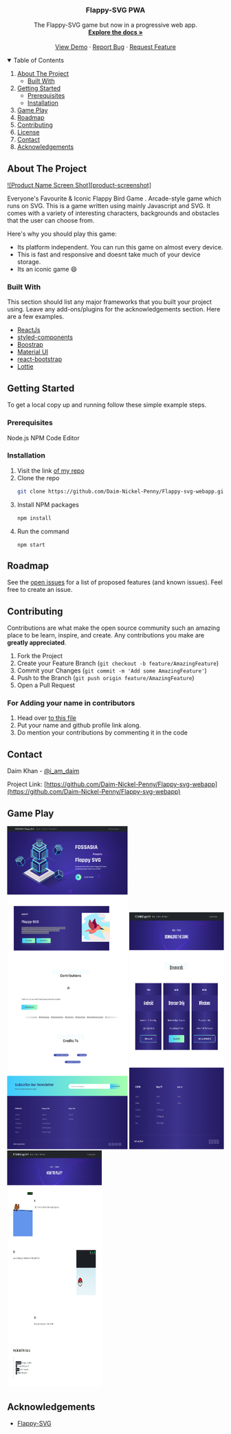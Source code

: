 



<!-- PROJECT LOGO -->
<br />
<p align="center">
  <a href="https://github.com/othneildrew/Best-README-Template">
<!--     <img src="images/logo.png" alt="Logo" width="80" height="80"> -->
  </a>

  <h3 align="center">Flappy-SVG PWA</h3>

  <p align="center">
  The Flappy-SVG game but now in a progressive web app.
    <br />
    <a href="hhttps://github.com/Daim-Nickel-Penny/Flappy-svg-webapp/blob/main/README.md"><strong>Explore the docs »</strong></a>
    <br />
    <br />
    <a href="">View Demo</a>
    ·
    <a href="https://github.com/Daim-Nickel-Penny/Flappy-svg-webapp/issues">Report Bug</a>
    ·
    <a href="https://github.com/Daim-Nickel-Penny/Flappy-svg-webapp/issues">Request Feature</a>
  </p>
</p>



<!-- TABLE OF CONTENTS -->
<details open="open">
  <summary>Table of Contents</summary>
  <ol>
    <li>
      <a href="#about-the-project">About The Project</a>
      <ul>
        <li><a href="#built-with">Built With</a></li>
      </ul>
    </li>
    <li>
      <a href="#getting-started">Getting Started</a>
      <ul>
        <li><a href="#prerequisites">Prerequisites</a></li>
        <li><a href="#installation">Installation</a></li>
      </ul>
    </li>
    <li><a href="#gameplay">Game Play</a></li>
    <li><a href="#roadmap">Roadmap</a></li>
    <li><a href="#contributing">Contributing</a></li>
    <li><a href="#license">License</a></li>
    <li><a href="#contact">Contact</a></li>
    <li><a href="#acknowledgements">Acknowledgements</a></li>
  </ol>
</details>



<!-- ABOUT THE PROJECT -->
## About The Project

[![Product Name Screen Shot][product-screenshot]](https://example.com)

Everyone's Favourite & Iconic Flappy Bird Game . Arcade-style game which runs on SVG.
This is a game written using mainly Javascript and SVG. 
It comes with a variety of interesting characters, backgrounds and obstacles that the user can choose from.

Here's why you should play this game:
* Its platform independent. You can run this game on almost every device.
* This is fast and responsive and doesnt take much of your device storage.
* Its an iconic game :smile:



### Built With

This section should list any major frameworks that you built your project using. Leave any add-ons/plugins for the acknowledgements section. Here are a few examples.
* [ReactJs](https://reactjs.org/)
* [styled-components](https://styled-components.com/)
* [Boostrap](https://getbootstrap.com/)
* [Material UI]()
* [react-bootstrap]()
* [Lottie]()



<!-- GETTING STARTED -->
## Getting Started

To get a local copy up and running follow these simple example steps.

### Prerequisites

Node.js
NPM
Code Editor

### Installation

1. Visit the link [of my repo](https://github.com/Daim-Nickel-Penny/Flappy-svg-webapp)
2. Clone the repo
   ```sh
   git clone https://github.com/Daim-Nickel-Penny/Flappy-svg-webapp.git
   ```
3. Install NPM packages
   ```sh
   npm install
   ```
4. Run the command
   ```JS
   npm start
   ```


<!-- ROADMAP -->
## Roadmap

See the [open issues](https://github.com/Daim-Nickel-Penny/Flappy-svg-webapp/issues) for a list of proposed features (and known issues). Feel free to create an issue.



<!-- CONTRIBUTING -->
## Contributing

Contributions are what make the open source community such an amazing place to be learn, inspire, and create. Any contributions you make are **greatly appreciated**.

1. Fork the Project
2. Create your Feature Branch (`git checkout -b feature/AmazingFeature`)
3. Commit your Changes (`git commit -m 'Add some AmazingFeature'`)
4. Push to the Branch (`git push origin feature/AmazingFeature`)
5. Open a Pull Request

### For Adding your name in contributors
1. Head over [to this file](https://github.com/Daim-Nickel-Penny/Flappy-svg-webapp/blob/main/src/Components/Contributions/ContributionsList.js)
2. Put your name and github profile link along.
3.  Do mention your contributions by commenting it in the code

<!-- CONTACT -->
## Contact

Daim Khan - [@i_am_daim](https://twitter.com/i_am_daim) 

Project Link: [https://github.com/Daim-Nickel-Penny/Flappy-svg-webapp](https://github.com/Daim-Nickel-Penny/Flappy-svg-webapp)

<!-- USAGE EXAMPLES -->
## Game Play

<img src="https://github.com/Daim-Nickel-Penny/Flappy-svg-webapp/blob/main/src/assets/images/fullpage.png" alt="Logo" width="280" height="750">

<img src="https://github.com/Daim-Nickel-Penny/Flappy-svg-webapp/blob/main/src/assets/images/downloadspage.png" alt="Logo" width="220" height="550">

<img src="https://github.com/Daim-Nickel-Penny/Flappy-svg-webapp/blob/main/src/assets/images/controlspage.png" alt="Logo" width="220" height="550">



<!-- ACKNOWLEDGEMENTS -->
## Acknowledgements
* [Flappy-SVG](https://github.com/fossasia/flappy-svg)
